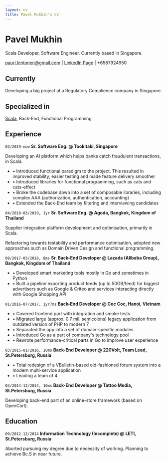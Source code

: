 ```yaml
---
layout: cv
title: Pavel Mukhin's CV
---
```

# Pavel Mukhin
Scala Developer, Software Engineer. Currently based in Singapore.

<div id="webaddress">
<a href="pauri.lentonen@gmail.com">pauri.lentonen@gmail.com</a> | <a href="https://www.linkedin.com/in/pavel-mukhin/">LinkedIn Page</a> | +6587924950
</div>

## Currently

Developing a big project at a Regulatory Complience company in Singapore.

## Specialized in

[Scala](https://www.scala-lang.org/), Back-End, Functional Programming

## Experience
`03/2019-now`
__Sr. Software Eng. @ Tookitaki, Singapore__

Developing an AI platform which helps banks catch fraudulent transactions, in Scala.

* • Introduced functional paradigm to the project. This resulted in improved stability, easier testing and made feature delivery smoother
* • Introduced libraries for functional programming, such as cats and cats-effect
* • Broke the codebase down into a set of composable libraries, including complex AAA (authorization, authentication, accounting)
* • Extended the Back-End team by filtering and interviewing candidates

`04/2018-03/2019, 1yr`
__Sr. Software Eng. @ Agoda, Bangkok, Kingdom of Thailand__

Supplier integration platform development and optimisation, primarily in Scala.

Refactoring towards testability and performance optimisation, adopted new approaches such as Domain Driven Design and functional programming.

`08/2017-03/2018, 8ms`
__Sr. Back-End Developer @ Lazada (Alibaba Group), Bangkok, Kingdom of Thailand__

* • Developed smart marketing tools mostly in Go and sometimes in Python
* • Built a pipeline exporting product feeds (up to 50GB/feed) for biggest advertisers such as Google & Criteo and services interacting directly with Google Shopping API

`01/2016-07/2017, 1yr7ms`
__Back-End Developer @ Coc Coc, Hanoi, Vietnam__

- • Covered frontend part with integration and smoke tests
- • Migrated large (approx. 0.7 mil. semicolons) legacy application from outdated version of PHP to modern 7
- • Separated the app into a set of domain-specific modules
- • Introduced Go as a part of company's technology pool
- • Rewrote performance-critical parts in Go to improve user experience

`03/2015-01/2016, 10ms`
__Back-End Developer @ 220Volt, Team Lead, St.Petersburg, Russia__

- • Total redesign of a VBulletin-based old-fashioned forum system into a modern multi-service application
- • Leading a team of 4

`03/2014-12/2014, 10ms`
__Back-End Developer @ Tattoo Media, St.Petersburg, Russia__

Developing back-end part of an online-store framework (based on OpenCart). 

## Education
`09/2012-12/2014`
__Information Technology (Incomplete) @ LETI, St.Petersburg, Russia__

Aborted pursuing my degree due to necessity of working. Planning to achieve Bc.S in near future.

<!-- ### Footer

Last updated: November 2019 -->


